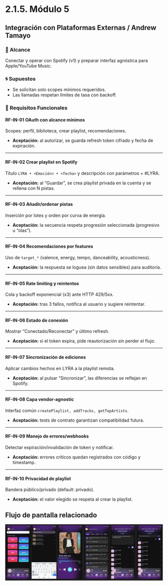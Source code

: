 # 2.1.5. Módulo 5

## Integración con Plataformas Externas / Andrew Tamayo

### 🎯 Alcance
Conectar y operar con Spotify (v1) y preparar interfaz agnóstica para Apple/YouTube Music.

### 🌀 Supuestos
- Se solicitan solo scopes mínimos requeridos.
- Las llamadas respetan límites de tasa con backoff.

### 🤖 Requisitos Funcionales

#### RF-IN-01 OAuth con alcance mínimos
Scopes: perfil, biblioteca, crear playlist, recomendaciones.  

- **Aceptación:** al autorizar, se guarda refresh token cifrado y fecha de expiración.

---

#### RF-IN-02 Crear playlist en Spotify
Título `LYRA • <Emoción> • <fecha>` y descripción con parámetros + #LYRA.  

- **Aceptación:** al “Guardar”, se crea playlist privada en la cuenta y se rellena con N pistas.

---

#### RF-IN-03 Añadir/ordenar pistas
Inserción por lotes y orden por curva de energía.  

- **Aceptación:** la secuencia respeta progresión seleccionada (progresivo u “olas”).

---

#### RF-IN-04 Recomendaciones por features
Uso de `target_*` (valence, energy, tempo, danceability, acousticness).  

- **Aceptación:** la respuesta se loguea (sin datos sensibles) para auditoría.

---

#### RF-IN-05 Rate limiting y reintentos
Cola y backoff exponencial (x3) ante HTTP 429/5xx.  

- **Aceptación:** tras 3 fallos, notifica al usuario y sugiere reintentar.

---

#### RF-IN-06 Estado de conexión
Mostrar “Conectado/Reconectar” y último refresh.  

- **Aceptación:** si el token expira, pide reautorización sin perder el flujo.

---

#### RF-IN-07 Sincronización de ediciones
Aplicar cambios hechos en LYRA a la playlist remota.  

- **Aceptación:** al pulsar “Sincronizar”, las diferencias se reflejan en Spotify.

---

#### RF-IN-08 Capa vendor-agnostic
Interfaz común `createPlaylist, addTracks, getTopArtists`.  

- **Aceptación:** tests de contrato garantizan compatibilidad futura.

---

#### RF-IN-09 Manejo de errores/webhooks
Detectar expiración/invalidación de token y notificar.  

- **Aceptación:** errores críticos quedan registrados con código y timestamp.

---

#### RF-IN-10 Privacidad de playlist
Bandera público/privado (default: privado).  

- **Aceptación:** el valor elegido se respeta al crear la playlist.

## Flujo de pantalla relacionado
![alt text](image.png)